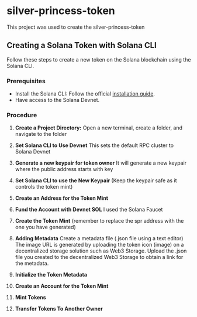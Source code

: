# silver-princess-token
This project was used to create the silver-princess-token

## Creating a Solana Token with Solana CLI

Follow these steps to create a new token on the Solana blockchain using the Solana CLI.

### Prerequisites

- Install the Solana CLI: Follow the official [installation guide](https://docs.solana.com/cli/install-solana-cli-tools).
- Have access to the Solana Devnet.

### Procedure

1. **Create a Project Directory:**
  Open a new terminal, create a folder, and navigate to the folder

2. **Set Solana CLI to Use Devnet**
   This sets the default RPC cluster to Solana Devnet
   
3. **Generate a new keypair for token owner**
   It will generate a new keypair where the public address starts with key

4. **Set Solana CLI to use the New Keypair**
   (Keep the keypair safe as it controls the token mint)

5. **Create an Address for the Token Mint**

6. **Fund the Account with Devnet SOL**
   I used the Solana Faucet

7. **Create the Token Mint**
   (remember to replace the spr address with the one you have generated)
   
8. **Adding Metadata**
  Create a metadata file (.json file using a text editor)
  The image URL is generated by uploading the token icon (image) on a decentralized storage solution such as Web3 Storage.
  Upload the .json file you created to the decentralized Web3 Storage to obtain a link for the metadata.

10. **Initialize the Token Metadata**
    
11. **Create an Account for the Token Mint**

12. **Mint Tokens**

13. **Transfer Tokens To Another Owner**
    
